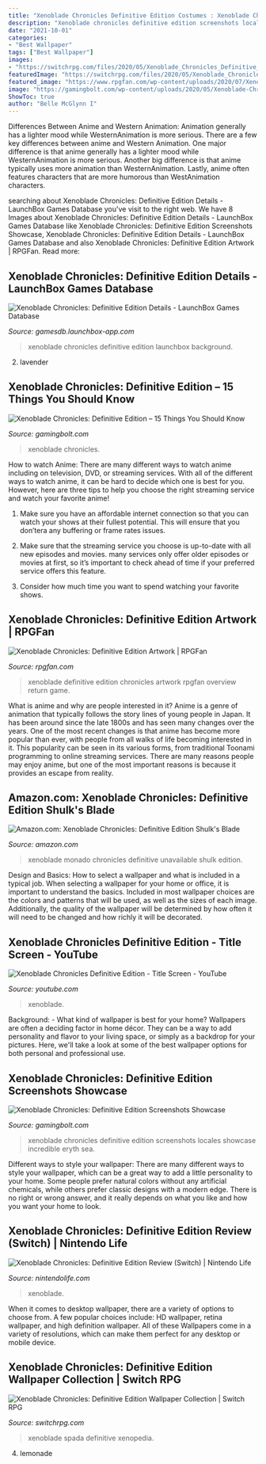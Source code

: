 ```yaml
---
title: "Xenoblade Chronicles Definitive Edition Costumes : Xenoblade Chronicles: Definitive Edition Review (switch)"
description: "Xenoblade chronicles definitive edition screenshots locales showcase incredible eryth sea"
date: "2021-10-01"
categories:
- "Best Wallpaper"
tags: ["Best Wallpaper"]
images:
- "https://switchrpg.com/files/2020/05/Xenoblade_Chronicles_Definitive_Edition_Group_3_2560x1440.jpg"
featuredImage: "https://switchrpg.com/files/2020/05/Xenoblade_Chronicles_Definitive_Edition_Group_3_2560x1440.jpg"
featured_image: "https://www.rpgfan.com/wp-content/uploads/2020/07/Xenoblade-Chronicles-Definitive-Edition-Logo-JP.png"
image: "https://gamingbolt.com/wp-content/uploads/2020/05/Xenoblade-Chronicles-Definitive-Edition-UI.jpg"
ShowToc: true
author: "Belle McGlynn I"
---
```



Differences Between Anime and Western Animation: Animation generally has a lighter mood while WesternAnimation is more serious.
There are a few key differences between anime and Western Animation. One major difference is that anime generally has a lighter mood while WesternAnimation is more serious. Another big difference is that anime typically uses more animation than WesternAnimation. Lastly, anime often features characters that are more humorous than WestAnimation characters.

	

		
searching about Xenoblade Chronicles: Definitive Edition Details - LaunchBox Games Database you've visit to the right web. We have 8 Images about Xenoblade Chronicles: Definitive Edition Details - LaunchBox Games Database like Xenoblade Chronicles: Definitive Edition Screenshots Showcase, Xenoblade Chronicles: Definitive Edition Details - LaunchBox Games Database and also Xenoblade Chronicles: Definitive Edition Artwork | RPGFan. Read more:
		
    
## Xenoblade Chronicles: Definitive Edition Details - LaunchBox Games Database

<img loading=lazy src="https://images.launchbox-app.com/05002b79-26c1-4407-9da3-05f63e460bf0.jpg" onerror="this.onerror=null;this.src='https://tse3.mm.bing.net/th?id=OIP.KqephcmmMRV4Wimyk4qNgAHaEK&amp;pid=15.1';" alt="Xenoblade Chronicles: Definitive Edition Details - LaunchBox Games Database">

_Source: gamesdb.launchbox-app.com_

>xenoblade chronicles definitive edition launchbox background. 

	

2. lavender 

    
## Xenoblade Chronicles: Definitive Edition – 15 Things You Should Know

<img loading=lazy src="https://gamingbolt.com/wp-content/uploads/2020/05/Xenoblade-Chronicles-Definitive-Edition-UI.jpg" onerror="this.onerror=null;this.src='https://tse2.mm.bing.net/th?id=OIP.31FAi6q2Qh3UwaR59bQKFwHaEK&amp;pid=15.1';" alt="Xenoblade Chronicles: Definitive Edition – 15 Things You Should Know">

_Source: gamingbolt.com_

>xenoblade chronicles. 

	

How to watch Anime: There are many different ways to watch anime including on television, DVD, or streaming services.
With all of the different ways to watch anime, it can be hard to decide which one is best for you. However, here are three tips to help you choose the right streaming service and watch your favorite anime!
1. Make sure you have an affordable internet connection so that you can watch your shows at their fullest potential. This will ensure that you don’tera any buffering or frame rates issues.

2. Make sure that the streaming service you choose is up-to-date with all new episodes and movies. many services only offer older episodes or movies at first, so it’s important to check ahead of time if your preferred service offers this feature.

3. Consider how much time you want to spend watching your favorite shows.

    
## Xenoblade Chronicles: Definitive Edition Artwork | RPGFan

<img loading=lazy src="https://www.rpgfan.com/wp-content/uploads/2020/07/Xenoblade-Chronicles-Definitive-Edition-Logo-JP.png" onerror="this.onerror=null;this.src='https://tse2.mm.bing.net/th?id=OIP.NkoPoWwMumuo-Voad5MvxQHaCx&amp;pid=15.1';" alt="Xenoblade Chronicles: Definitive Edition Artwork | RPGFan">

_Source: rpgfan.com_

>xenoblade definitive edition chronicles artwork rpgfan overview return game. 

	

What is anime and why are people interested in it?
Anime is a genre of animation that typically follows the story lines of young people in Japan. It has been around since the late 1800s and has seen many changes over the years. One of the most recent changes is that anime has become more popular than ever, with people from all walks of life becoming interested in it. This popularity can be seen in its various forms, from traditional Toonami programming to online streaming services. There are many reasons people may enjoy anime, but one of the most important reasons is because it provides an escape from reality.

    
## Amazon.com: Xenoblade Chronicles: Definitive Edition Shulk&#039;s Blade

<img loading=lazy src="https://images-na.ssl-images-amazon.com/images/I/51tWWOv4ICL._AC_UL1000_.jpg" onerror="this.onerror=null;this.src='https://tse3.mm.bing.net/th?id=OIP.STmCECe4LBI-i9-xddxroQHaKd&amp;pid=15.1';" alt="Amazon.com: Xenoblade Chronicles: Definitive Edition Shulk&#039;s Blade">

_Source: amazon.com_

>xenoblade monado chronicles definitive unavailable shulk edition. 

	

Design and Basics: How to select a wallpaper and what is included in a typical job.
When selecting a wallpaper for your home or office, it is important to understand the basics. Included in most wallpaper choices are the colors and patterns that will be used, as well as the sizes of each image. Additionally, the quality of the wallpaper will be determined by how often it will need to be changed and how richly it will be decorated.

    
## Xenoblade Chronicles Definitive Edition - Title Screen - YouTube

<img loading=lazy src="https://i.ytimg.com/vi/IM1WBCc3GOE/maxresdefault.jpg" onerror="this.onerror=null;this.src='https://tse4.mm.bing.net/th?id=OIP.YcJxnEgaKKy6k_AvnJ8vAQHaEK&amp;pid=15.1';" alt="Xenoblade Chronicles Definitive Edition - Title Screen - YouTube">

_Source: youtube.com_

>xenoblade. 

	

Background: - What kind of wallpaper is best for your home?
Wallpapers are often a deciding factor in home décor. They can be a way to add personality and flavor to your living space, or simply as a backdrop for your pictures. Here, we'll take a look at some of the best wallpaper options for both personal and professional use.

    
## Xenoblade Chronicles: Definitive Edition Screenshots Showcase

<img loading=lazy src="https://gamingbolt.com/wp-content/uploads/2020/04/Xenoblade-Chronicles-Definitive-Edition_00.jpg" onerror="this.onerror=null;this.src='https://tse2.mm.bing.net/th?id=OIP.p_x8xF13k6wNDzOKiFRlNwHaEK&amp;pid=15.1';" alt="Xenoblade Chronicles: Definitive Edition Screenshots Showcase">

_Source: gamingbolt.com_

>xenoblade chronicles definitive edition screenshots locales showcase incredible eryth sea. 

	

Different ways to style your wallpaper:
There are many different ways to style your wallpaper, which can be a great way to add a little personality to your home. Some people prefer natural colors without any artificial chemicals, while others prefer classic designs with a modern edge. There is no right or wrong answer, and it really depends on what you like and how you want your home to look.

    
## Xenoblade Chronicles: Definitive Edition Review (Switch) | Nintendo Life

<img loading=lazy src="http://images.nintendolife.com/290c527841b45/xenoblade-chronicles-definitive-edition-cover.cover_large.jpg" onerror="this.onerror=null;this.src='https://tse3.mm.bing.net/th?id=OIP.oUfKb8ogCmti9-4piOBGLQHaMK&amp;pid=15.1';" alt="Xenoblade Chronicles: Definitive Edition Review (Switch) | Nintendo Life">

_Source: nintendolife.com_

>xenoblade. 

	

When it comes to desktop wallpaper, there are a variety of options to choose from. A few popular choices include: HD wallpaper, retina wallpaper, and high definition wallpaper. All of these Wallpapers come in a variety of resolutions, which can make them perfect for any desktop or mobile device. 

    
## Xenoblade Chronicles: Definitive Edition Wallpaper Collection | Switch RPG

<img loading=lazy src="https://switchrpg.com/files/2020/05/Xenoblade_Chronicles_Definitive_Edition_Group_3_2560x1440.jpg" onerror="this.onerror=null;this.src='https://tse3.mm.bing.net/th?id=OIP.T59x4XAvgaJfyMvO704sFAHaEK&amp;pid=15.1';" alt="Xenoblade Chronicles: Definitive Edition Wallpaper Collection | Switch RPG">

_Source: switchrpg.com_

>xenoblade spada definitive xenopedia. 

	

4. lemonade 

